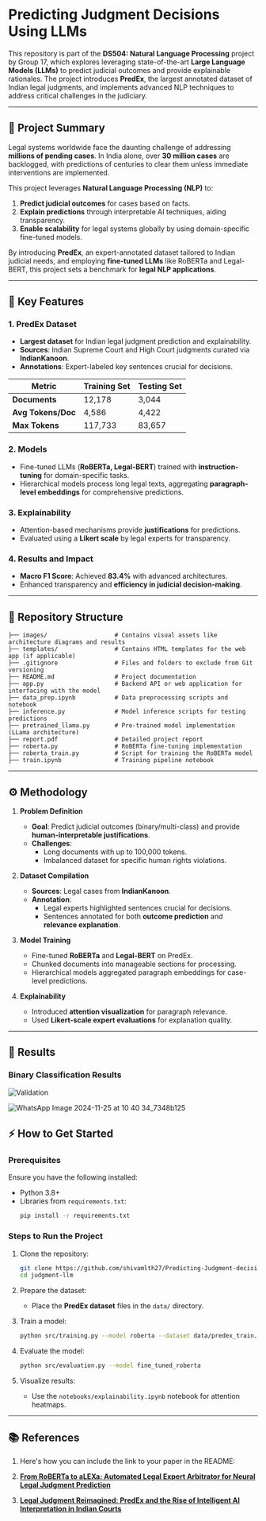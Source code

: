 # Predicting Judgment Decisions Using LLMs

This repository is part of the **DS504: Natural Language Processing** project by Group 17, which explores leveraging state-of-the-art **Large Language Models (LLMs)** to predict judicial outcomes and provide explainable rationales. The project introduces **PredEx**, the largest annotated dataset of Indian legal judgments, and implements advanced NLP techniques to address critical challenges in the judiciary.

---

## 📝 **Project Summary**

Legal systems worldwide face the daunting challenge of addressing **millions of pending cases**. In India alone, over **30 million cases** are backlogged, with predictions of centuries to clear them unless immediate interventions are implemented. 

This project leverages **Natural Language Processing (NLP)** to:

1. **Predict judicial outcomes** for cases based on facts.
2. **Explain predictions** through interpretable AI techniques, aiding transparency.
3. **Enable scalability** for legal systems globally by using domain-specific fine-tuned models.

By introducing **PredEx**, an expert-annotated dataset tailored to Indian judicial needs, and employing **fine-tuned LLMs** like RoBERTa and Legal-BERT, this project sets a benchmark for **legal NLP applications**.

---

## 🌟 **Key Features**

### 1. PredEx Dataset
- **Largest dataset** for Indian legal judgment prediction and explainability.
- **Sources**: Indian Supreme Court and High Court judgments curated via **IndianKanoon**.
- **Annotations**: Expert-labeled key sentences crucial for decisions.

| **Metric**            | **Training Set** | **Testing Set** |
|-----------------------|-----------------|----------------|
| **Documents**         | 12,178         | 3,044          |
| **Avg Tokens/Doc**    | 4,586          | 4,422          |
| **Max Tokens**        | 117,733        | 83,657         |

### 2. Models
- Fine-tuned LLMs (**RoBERTa, Legal-BERT**) trained with **instruction-tuning** for domain-specific tasks.
- Hierarchical models process long legal texts, aggregating **paragraph-level embeddings** for comprehensive predictions.

### 3. Explainability
- Attention-based mechanisms provide **justifications** for predictions.
- Evaluated using a **Likert scale** by legal experts for transparency.

### 4. Results and Impact
- **Macro F1 Score**: Achieved **83.4%** with advanced architectures.
- Enhanced transparency and **efficiency in judicial decision-making**.

---

## 📂 **Repository Structure**

```plaintext
├── images/                   # Contains visual assets like architecture diagrams and results
├── templates/                # Contains HTML templates for the web app (if applicable)
├── .gitignore                # Files and folders to exclude from Git versioning
├── README.md                 # Project documentation
├── app.py                    # Backend API or web application for interfacing with the model
├── data_prep.ipynb           # Data preprocessing scripts and notebook
├── inference.py              # Model inference scripts for testing predictions
├── pretrained_llama.py       # Pre-trained model implementation (LLama architecture)
├── report.pdf                # Detailed project report
├── roberta.py                # RoBERTa fine-tuning implementation
├── roberta_train.py          # Script for training the RoBERTa model
├── train.ipynb               # Training pipeline notebook
```


---

## ⚙️ **Methodology**

1. **Problem Definition**
   - **Goal**: Predict judicial outcomes (binary/multi-class) and provide **human-interpretable justifications**.
   - **Challenges**:
     - Long documents with up to 100,000 tokens.
     - Imbalanced dataset for specific human rights violations.

2. **Dataset Compilation**
   - **Sources**: Legal cases from **IndianKanoon**.
   - **Annotation**:
     - Legal experts highlighted sentences crucial for decisions.
     - Sentences annotated for both **outcome prediction** and **relevance explanation**.

3. **Model Training**
   - Fine-tuned **RoBERTa** and **Legal-BERT** on PredEx.
   - Chunked documents into manageable sections for processing.
   - Hierarchical models aggregated paragraph embeddings for case-level predictions.

4. **Explainability**
   - Introduced **attention visualization** for paragraph relevance.
   - Used **Likert-scale expert evaluations** for explanation quality.

---

## 🚀 **Results**

### Binary Classification Results

![Validation](https://github.com/user-attachments/assets/dfe00b8f-df17-4f43-8890-6249ebbf6206)


![WhatsApp Image 2024-11-25 at 10 40 34_7348b125](https://github.com/user-attachments/assets/20a57296-71b6-42c6-ac23-0c6cf8b30d03)
## ⚡ **How to Get Started**

### Prerequisites

Ensure you have the following installed:
- Python 3.8+
- Libraries from `requirements.txt`:
   ```bash
   pip install -r requirements.txt
   ```

### Steps to Run the Project

1. Clone the repository:
   ```bash 
   git clone https://github.com/shivamlth27/Predicting-Judgment-decisions-using-LLM.git
   cd judgment-llm
   ```

2. Prepare the dataset:
   - Place the **PredEx dataset** files in the `data/` directory.

3. Train a model:
   ```bash
   python src/training.py --model roberta --dataset data/predex_train.json
   ```

4. Evaluate the model:
   ```bash
   python src/evaluation.py --model fine_tuned_roberta
   ```

5. Visualize results:
   - Use the `notebooks/explainability.ipynb` notebook for attention heatmaps.

---

## 📚 **References**

1. Here's how you can include the link to your paper in the README:

1. **[From RoBERTa to aLEXa: Automated Legal Expert Arbitrator for Neural Legal Judgment Prediction](https://web.stanford.edu/class/archive/cs/cs224n/cs224n.1224/reports/custom_116826881.pdf)**

2. **[Legal Judgment Reimagined: PredEx and the Rise of Intelligent AI Interpretation in Indian Courts](https://arxiv.org/abs/2406.04136)**  
   

